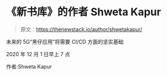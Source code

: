 # 《新书库》的作者 Shweta Kapur

> 原文：<https://thenewstack.io/author/shwetakapur/>

未来的 5G“黑仔应用”将需要 CI/CD 方面的坚实基础

2020 年 12 月 1 日早上 7 点

作者:Shweta Kapur